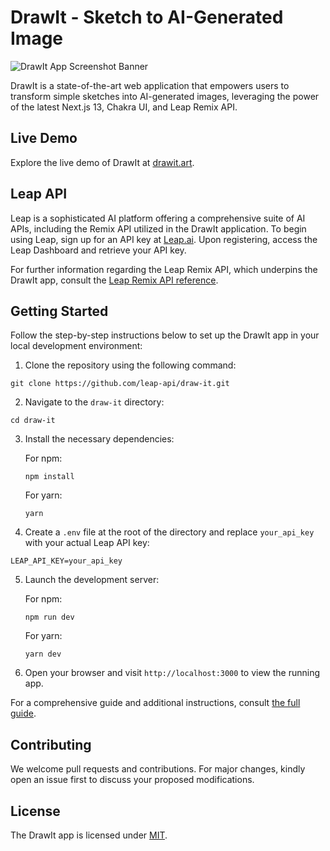 # DrawIt - Sketch to AI-Generated Image

![DrawIt App Screenshot Banner](https://www.drawit.art/opengraph-image.jpg)

DrawIt is a state-of-the-art web application that empowers users to transform simple sketches into AI-generated images, leveraging the power of the latest Next.js 13, Chakra UI, and Leap Remix API.

## Live Demo

Explore the live demo of DrawIt at [drawit.art](https://drawit.art/).

## Leap API

Leap is a sophisticated AI platform offering a comprehensive suite of AI APIs, including the Remix API utilized in the DrawIt application. To begin using Leap, sign up for an API key at [Leap.ai](https://leap.ai/). Upon registering, access the Leap Dashboard and retrieve your API key.

For further information regarding the Leap Remix API, which underpins the DrawIt app, consult the [Leap Remix API reference](https://docs.tryleap.ai/reference/controlcontroller_create).

## Getting Started

Follow the step-by-step instructions below to set up the DrawIt app in your local development environment:

1. Clone the repository using the following command:

```
git clone https://github.com/leap-api/draw-it.git
```

2. Navigate to the `draw-it` directory:

```
cd draw-it
```

3. Install the necessary dependencies:

   For npm:

   ```
   npm install
   ```

   For yarn:

   ```
   yarn
   ```

4. Create a `.env` file at the root of the directory and replace `your_api_key` with your actual Leap API key:

```
LEAP_API_KEY=your_api_key
```

5. Launch the development server:

   For npm:

   ```
   npm run dev
   ```

   For yarn:

   ```
   yarn dev
   ```

6. Open your browser and visit `http://localhost:3000` to view the running app.

For a comprehensive guide and additional instructions, consult [the full guide](#).

## Contributing

We welcome pull requests and contributions. For major changes, kindly open an issue first to discuss your proposed modifications.

## License

The DrawIt app is licensed under [MIT](https://choosealicense.com/licenses/mit/).
